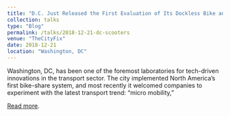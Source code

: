 ```yaml
---
title: "D.C. Just Released the First Evaluation of Its Dockless Bike and Scooter Experiment"
collection: talks
type: "Blog"
permalink: /talks/2018-12-21-dc-scooters
venue: "TheCityFix"
date: 2018-12-21
location: "Washington, DC"
---
```

Washington, DC, has been one of the foremost laboratories for tech-driven innovations in the transport sector. The city implemented North America’s first bike-share system, and most recently it welcomed companies to experiment with the latest transport trend: “micro mobility,”

[Read more](https://thecityfix.com/blog/d-c-just-released-the-findings-from-its-dockless-bike-and-scooter-pilot-sebastian-castellanos/).
